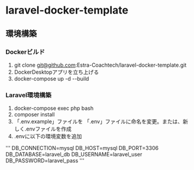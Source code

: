 # laravel-docker-template

## 環境構築

### Dockerビルド
1. git clone git@github.com:Estra-Coachtech/laravel-docker-template.git
2. DockerDesktopアプリを立ち上げる
3. docker-compose up -d --build

### Laravel環境構築
1. docker-compose exec php bash
2. composer install
3. 「.env.example」ファイルを 「.env」ファイルに命名を変更。または、新しく.envファイルを作成
4. .envに以下の環境変数を追加

'''
DB_CONNECTION=mysql
DB_HOST=mysql
DB_PORT=3306
DB_DATABASE=laravel_db
DB_USERNAME=laravel_user
DB_PASSWORD=laravel_pass
'''

